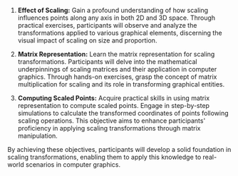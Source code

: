 1. **Effect of Scaling:** Gain a profound understanding of how scaling influences points along any axis in both 2D and 3D space. Through practical exercises, participants will observe and analyze the transformations applied to various graphical elements, discerning the visual impact of scaling on size and proportion.

2. **Matrix Representation:** Learn the matrix representation for scaling transformations. Participants will delve into the mathematical underpinnings of scaling matrices and their application in computer graphics. Through hands-on exercises, grasp the concept of matrix multiplication for scaling and its role in transforming graphical entities.

3. **Computing Scaled Points:** Acquire practical skills in using matrix representation to compute scaled points. Engage in step-by-step simulations to calculate the transformed coordinates of points following scaling operations. This objective aims to enhance participants' proficiency in applying scaling transformations through matrix manipulation.

By achieving these objectives, participants will develop a solid foundation in scaling transformations, enabling them to apply this knowledge to real-world scenarios in computer graphics.
